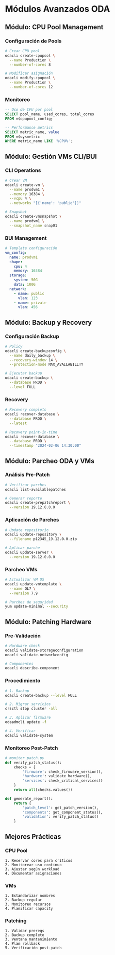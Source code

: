 # Módulos Avanzados ODA

## Módulo: CPU Pool Management

### Configuración de Pools
```bash
# Crear CPU pool
odacli create-cpupool \
  --name Production \
  --number-of-cores 8

# Modificar asignación
odacli modify-cpupool \
  --name Production \
  --number-of-cores 12
```

### Monitoreo
```sql
-- Uso de CPU por pool
SELECT pool_name, used_cores, total_cores
FROM v$cpupool_config;

-- Performance metrics
SELECT metric_name, value 
FROM v$sysmetric 
WHERE metric_name LIKE '%CPU%';
```

## Módulo: Gestión VMs CLI/BUI

### CLI Operations
```bash
# Crear VM
odacli create-vm \
  --name prodvm1 \
  --memory 16384 \
  --vcpu 4 \
  --networks "[{'name': 'public'}]"

# Snapshot
odacli create-vmsnapshot \
  --name prodvm1 \
  --snapshot_name snap01
```

### BUI Management
```yaml
# Template configuración
vm_config:
  name: prodvm1
  shape: 
    cpu: 4
    memory: 16384
  storage:
    system: 50G
    data: 100G
  network:
    - name: public
      vlan: 123
    - name: private
      vlan: 456
```

## Módulo: Backup y Recovery

### Configuración Backup
```bash
# Policy
odacli create-backupconfig \
  --name daily_backup \
  --recovery-window 14 \
  --protection-mode MAX_AVAILABILITY

# Ejecutar backup
odacli create-backup \
  --database PROD \
  --level FULL
```

### Recovery
```bash
# Recovery completo
odacli recover-database \
  --database PROD \
  --latest

# Recovery point-in-time 
odacli recover-database \
  --database PROD \
  --timestamp "2024-02-06 14:30:00"
```

## Módulo: Parcheo ODA y VMs

### Análisis Pre-Patch
```bash
# Verificar parches
odacli list-availablepatches

# Generar reporte
odacli create-prepatchreport \
  --version 19.12.0.0.0
```

### Aplicación de Parches
```bash
# Update repositorio
odacli update-repository \
  --filename p12345_19.12.0.0.zip

# Aplicar parche
odacli update-server \
  --version 19.12.0.0.0
```

### Parcheo VMs
```bash
# Actualizar VM OS
odacli update-vmtemplate \
  --name OL7 \
  --version 7.9

# Parches de seguridad
yum update-minimal --security
```

## Módulo: Patching Hardware

### Pre-Validación
```bash
# Hardware check
odacli validate-storageconfiguration
odacli validate-networkconfig

# Componentes
odacli describe-component
```

### Procedimiento
```bash
# 1. Backup
odacli create-backup --level FULL

# 2. Migrar servicios
crsctl stop cluster -all

# 3. Aplicar firmware
odaadmcli update -f

# 4. Verificar
odacli validate-system
```

### Monitoreo Post-Patch
```python
# monitor_patch.py
def verify_patch_status():
    checks = {
        'firmware': check_firmware_version(),
        'hardware': validate_hardware(),
        'services': check_critical_services()
    }
    return all(checks.values())

def generate_report():
    return {
        'patch_level': get_patch_version(),
        'components': get_component_status(),
        'validation': verify_patch_status()
    }
```

## Mejores Prácticas

### CPU Pool
```plaintext
1. Reservar cores para críticos
2. Monitorear uso continuo
3. Ajustar según workload
4. Documentar asignaciones
```

### VMs
```plaintext
1. Estandarizar nombres
2. Backup regular
3. Monitoreo recursos
4. Planificar capacity
```

### Patching
```plaintext
1. Validar prereqs
2. Backup completo
3. Ventana mantenimiento
4. Plan rollback
5. Verificación post-patch
```